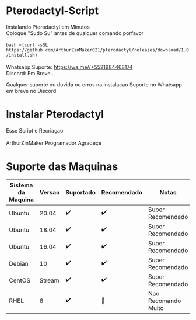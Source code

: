 # Pterodactyl-Script
Instalando Pterodactyl em Minutos <br />
Coloque "Sudo Su" antes de qualquer comando porfavor <br />
<br />
`bash <(curl -sSL https://github.com/ArthurZinMaker021/pterodactyl/releases/download/1.0/install.sh)` <br />
<br />
Whatsapp Suporte: https://wa.me//+5521984468174 <br />
Discord: Em Breve... <br />

Qualquer suporte ou duvida ou erros na instalacao Suporte no Whatsapp em breve no Discord
<br />
# Instalar Pterodactyl
Esse Script e Recriaçao <br />
<br>
ArthurZinMaker Programador Agradeçe
<br />
# Suporte das Maquinas
|Sistema da Maquina |Versao   |Suportado             | Recomendado        | Notas                                   |
| ----------------- | ------- | -------------------- | ------------------ | ----------------------------------------|
| Ubuntu            | 20.04   | :heavy_check_mark:   | :heavy_check_mark: |   Super Recomendado                     |
| Ubuntu            | 18.04   | :heavy_check_mark:   | :heavy_check_mark: |   Super Recomendado                     |
| Ubuntu            | 16.04   | :heavy_check_mark:   | :heavy_check_mark: |   Super Recomendado                     |
| Debian            | 10      | :heavy_check_mark:   | :heavy_check_mark: |   Super Recomendado                     |
| CentOS            | Stream  | :heavy_check_mark:   | :heavy_check_mark: |   Super Recomendado                     |
| RHEL              | 8       | :heavy_check_mark:   | :red_circle:       |   Nao Recomando Muito                   |

